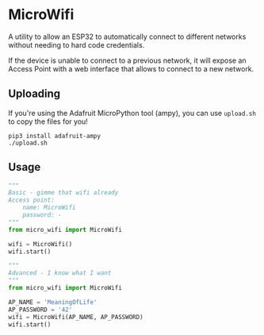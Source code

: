 # MicroWifi

A utility to allow an ESP32 to automatically connect to different networks without needing to hard code credentials.

If the device is unable to connect to a previous network, it will expose an Access Point with a web interface that 
allows to connect to a new network. 

## Uploading
If you're using the Adafruit MicroPython tool (ampy), you can use `upload.sh` to copy the files for you!
```commandline
pip3 install adafruit-ampy
./upload.sh
```

## Usage
```python
"""
Basic - gimme that wifi already
Access point:
    name: MicroWifi
    password: -
"""
from micro_wifi import MicroWifi

wifi = MicroWifi()
wifi.start()
```


```python
"""
Advanced - I know what I want
"""
from micro_wifi import MicroWifi

AP_NAME = 'MeaningOfLife'
AP_PASSWORD = '42'
wifi = MicroWifi(AP_NAME, AP_PASSWORD)
wifi.start()
```



